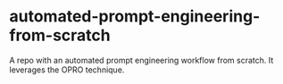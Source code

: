 # automated-prompt-engineering-from-scratch
A repo with an automated prompt engineering workflow from scratch. It leverages the OPRO technique.
